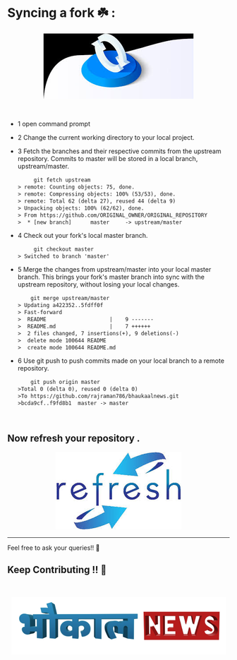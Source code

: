# Syncing a fork ☘️ :
<p align="center"><img src="../images/sync1.png"></p>
<br>

* 1 open command prompt 



* 2 Change the current working directory to your local project.


* 3 Fetch the branches and their respective commits from the upstream repository. Commits to master will be stored in a local branch, upstream/master.
    ```
         git fetch upstream
    > remote: Counting objects: 75, done.
    > remote: Compressing objects: 100% (53/53), done.
    > remote: Total 62 (delta 27), reused 44 (delta 9)
    > Unpacking objects: 100% (62/62), done.
    > From https://github.com/ORIGINAL_OWNER/ORIGINAL_REPOSITORY
    >  * [new branch]      master     -> upstream/master
    ```
* 4 Check out your fork's local master branch.
    ```
         git checkout master
    > Switched to branch 'master'
    ```
* 5 Merge the changes from upstream/master into your local master branch. This brings your fork's master branch into sync with the upstream repository, without losing your local changes.
    ```
        git merge upstream/master
    > Updating a422352..5fdff0f
    > Fast-forward
    >  README                    |    9 -------
    >  README.md                 |    7 ++++++
    >  2 files changed, 7 insertions(+), 9 deletions(-)
    >  delete mode 100644 README
    >  create mode 100644 README.md
    ```
* 6 Use git push to push commits made on your local branch to a remote repository.
    ```
        git push origin master
    >Total 0 (delta 0), reused 0 (delta 0)
    >To https://github.com/rajraman786/bhaukaalnews.git
    >bcda9cf..f9fd8b1  master -> master
    
<br>

## Now refresh your repository .

<p align="center"><img src="../images/refresh.png"></p>



***
Feel free to ask your queries!! 🙌

## Keep Contributing !!  👋 
<br>
<p align="center"><img src="../images/logo1.png"></p>